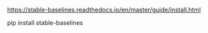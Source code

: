 https://stable-baselines.readthedocs.io/en/master/guide/install.html

pip install stable-baselines

